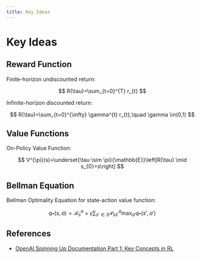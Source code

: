```yaml
---
title: Key Ideas
---
```


# Key Ideas
## Reward Function

Finite-horizon undiscounted return:

$$
R(\tau)=\sum_{t=0}^{T} r_{t}
$$

Infinite-horizon discounted return:

$$
R(\tau)=\sum_{t=0}^{\infty} \gamma^{t} r_{t},\quad \gamma \in(0,1)
$$

## Value Functions

On-Policy Value Function:

$$
V^{\pi}(s)=\underset{\tau \sim \pi}{\mathbb{E}}\left[R(\tau) \mid s_{0}=s\right]
$$

## Bellman Equation

Bellman Optimality Equation for state-action value function:

$$
q_*(s, a) = \mathcal{R}^{a}_{s} + \gamma \sum_{s' \in S}\mathcal{P}^{a}_{ss'}\max_{a'}q_*(s',a')
$$


## References

- [OpenAI Spinning Up Documentation Part 1: Key Concepts in RL](https://spinningup.openai.com/en/latest/spinningup/rl_intro.html)